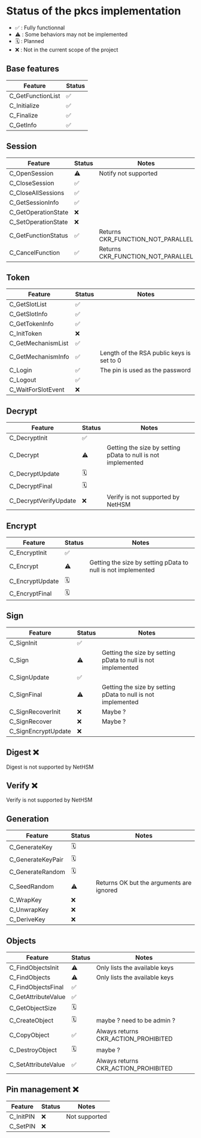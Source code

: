 # Status of the pkcs implementation

- ✅ : Fully functionnal
- ⚠️ : Some behaviors may not be implemented
- 🗓️ : Planned
- ❌ : Not in the current scope of the project

## Base features

| Feature           | Status |
| ----------------- | ------ |
| C_GetFunctionList | ✅      |
| C_Initialize      | ✅      |
| C_Finalize        | ✅      |
| C_GetInfo         | ✅      |

## Session

| Feature             | Status | Notes                             |
| ------------------- | ------ | --------------------------------- |
| C_OpenSession       | ⚠️      | Notify not supported              |
| C_CloseSession      | ✅      |                                   |
| C_CloseAllSessions  | ✅      |                                   |
| C_GetSessionInfo    | ✅      |                                   |
| C_GetOperationState | ❌      |                                   |
| C_SetOperationState | ❌      |                                   |
| C_GetFunctionStatus | ✅      | Returns CKR_FUNCTION_NOT_PARALLEL |
| C_CancelFunction    | ✅      | Returns CKR_FUNCTION_NOT_PARALLEL |

## Token

| Feature            | Status | Notes                                     |
| ------------------ | ------ | ----------------------------------------- |
| C_GetSlotList      | ✅      |                                           |
| C_GetSlotInfo      | ✅      |                                           |
| C_GetTokenInfo     | ✅      |                                           |
| C_InitToken        | ❌      |                                           |
| C_GetMechanismList | ✅      |                                           |
| C_GetMechanismInfo | ✅      | Length of the RSA public keys is set to 0 |
| C_Login            | ✅      | The pin is used as the password           |
| C_Logout           | ✅      |                                           |
| C_WaitForSlotEvent | ❌      |                                           |

## Decrypt

| Feature               | Status | Notes                                                        |
| --------------------- | ------ | ------------------------------------------------------------ |
| C_DecryptInit         | ✅      |                                                              |
| C_Decrypt             | ⚠️      | Getting the size by setting pData to null is not implemented |
| C_DecryptUpdate       | 🗓️      |                                                              |
| C_DecryptFinal        | 🗓️      |                                                              |
| C_DecryptVerifyUpdate | ❌      | Verify is not supported by NetHSM                            |

## Encrypt

| Feature         | Status | Notes                                                        |
| --------------- | ------ | ------------------------------------------------------------ |
| C_EncryptInit   | ✅      |                                                              |
| C_Encrypt       | ⚠️      | Getting the size by setting pData to null is not implemented |
| C_EncryptUpdate | 🗓️      |                                                              |
| C_EncryptFinal  | 🗓️      |                                                              |

## Sign

| Feature             | Status | Notes                                                        |
| ------------------- | ------ | ------------------------------------------------------------ |
| C_SignInit          | ✅      |                                                              |
| C_Sign              | ⚠️      | Getting the size by setting pData to null is not implemented |
| C_SignUpdate        | ✅      |                                                              |
| C_SignFinal         | ⚠️      | Getting the size by setting pData to null is not implemented |
| C_SignRecoverInit   | ❌      | Maybe ?                                                      |
| C_SignRecover       | ❌      | Maybe ?                                                      |
| C_SignEncryptUpdate | ❌      |                                                              |

## Digest ❌

Digest is not supported by NetHSM

## Verify ❌

Verify is not supported by NetHSM

## Generation

| Feature           | Status | Notes                                    |
| ----------------- | ------ | ---------------------------------------- |
| C_GenerateKey     | 🗓️      |                                          |
| C_GenerateKeyPair | 🗓️      |                                          |
| C_GenerateRandom  | 🗓️      |                                          |
| C_SeedRandom      | ⚠️      | Returns OK but the arguments are ignored |
| C_WrapKey         | ❌      |                                          |
| C_UnwrapKey       | ❌      |                                          |
| C_DeriveKey       | ❌      |                                          |

## Objects

| Feature             | Status | Notes                                |
| ------------------- | ------ | ------------------------------------ |
| C_FindObjectsInit   | ⚠️      | Only lists the available keys        |
| C_FindObjects       | ⚠️      | Only lists the available keys        |
| C_FindObjectsFinal  | ✅      |                                      |
| C_GetAttributeValue | ✅      |                                      |
| C_GetObjectSize     | 🗓️      |                                      |
| C_CreateObject      | 🗓️      | maybe ? need to be admin ?           |
| C_CopyObject        | ✅      | Always returns CKR_ACTION_PROHIBITED |
| C_DestroyObject     | 🗓️      | maybe ?                              |
| C_SetAttributeValue | ✅      | Always returns CKR_ACTION_PROHIBITED |

## Pin management ❌

| Feature   | Status | Notes         |
| --------- | ------ | ------------- |
| C_InitPIN | ❌      | Not supported |
| C_SetPIN  | ❌      |               |
